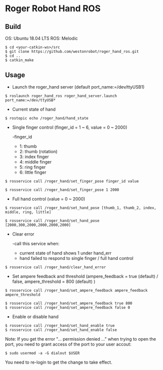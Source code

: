 # Roger Robot Hand ROS

## Build

OS: Ubuntu 18.04 LTS
ROS: Melodic

```
$ cd <your-catkin-ws>/src
$ git clone https://github.com/westonrobot/roger_hand_ros.git
$ cd ..
$ catkin_make
```

## Usage

* Launch the roger_hand server (default port_name:=/dev/ttyUSB1)


```
$ roslaunch roger_hand_ros roger_hand_server.launch port_name:=/dev/ttyUSB*
```

* Current state of hand

```
$ rostopic echo /roger_hand/hand_state
```
* Single finger control (finger_id = 1 ~ 6, value =  0 ~ 2000)

    -finger_id
    - 1: thumb
    - 2: thumb (rotation)
    - 3: index finger
    - 4: middle finger
    - 5: ring finger
    - 6: little finger

```
$ rosservice call /roger_hand/set_finger_pose finger_id value

$ rosservice call /roger_hand/set_finger_pose 1 2000
```
* Full hand control (value = 0 ~ 2000)

```
$ rosservice call /roger_hand/set_hand_pose [thumb_1, thumb_2, index, middle, ring, little]

$ rosservice call /roger_hand/set_hand_pose [2000,300,2000,2000,2000,2000]
```
* Clear error
    
    -call this service when:
    - current state of hand shows 1 under hand_err
    - hand failed to respond to single finger / full hand control

```
$ rosservice call /roger_hand/clear_hand_error
```

* Set ampere feedback and threshold (ampere_feedback = true (default) / false, ampere_threshold = 800 (default) )

```
$ rosservice call /roger_hand/set_ampere_feedback ampere_feedback ampere_threshold

$ rosservice call /roger_hand/set_ampere_feedback true 800
$ rosservice call /roger_hand/set_ampere_feedback false 0
```

* Enable or disable hand

```
$ rosservice call /roger_hand/set_hand_enable true
$ rosservice call /roger_hand/set_hand_enable false
```

Note:  If you get the error "... permission denied ..." when trying to open the port, you need to grant access of the port to your user accout:

```
$ sudo usermod -a -G dialout $USER
```
You need to re-login to get the change to take effect.
